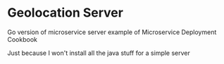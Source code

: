 # Geolocation Server 

Go version of microservice server example of Microservice Deployment Cookbook

Just because I won't install all the java stuff for a simple server